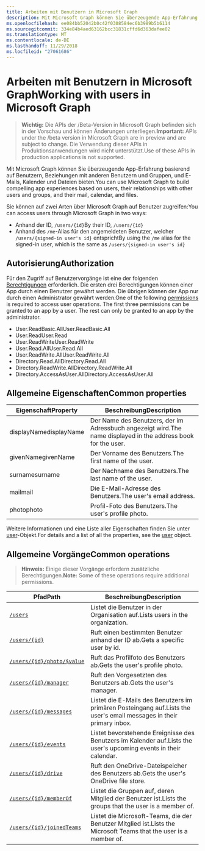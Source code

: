 ```yaml
---
title: Arbeiten mit Benutzern in Microsoft Graph
description: Mit Microsoft Graph können Sie überzeugende App-Erfahrung basierend auf Benutzern, Beziehungen mit anderen Benutzern und Gruppen, und E-Mails, Kalender und Dateien bieten.
ms.openlocfilehash: ee084bb52042b0c42f0308584ec6b3989b5b6114
ms.sourcegitcommit: 334e84b4aed63162bcc31831cffd6d363dafee02
ms.translationtype: MT
ms.contentlocale: de-DE
ms.lasthandoff: 11/29/2018
ms.locfileid: "27061686"
---
```

# <a name="working-with-users-in-microsoft-graph"></a><span data-ttu-id="9c63a-103">Arbeiten mit Benutzern in Microsoft Graph</span><span class="sxs-lookup"><span data-stu-id="9c63a-103">Working with users in Microsoft Graph</span></span>

> <span data-ttu-id="9c63a-104">**Wichtig:** Die APIs der /Beta-Version in Microsoft Graph befinden sich in der Vorschau und können Änderungen unterliegen.</span><span class="sxs-lookup"><span data-stu-id="9c63a-104">**Important:** APIs under the /beta version in Microsoft Graph are in preview and are subject to change.</span></span> <span data-ttu-id="9c63a-105">Die Verwendung dieser APIs in Produktionsanwendungen wird nicht unterstützt.</span><span class="sxs-lookup"><span data-stu-id="9c63a-105">Use of these APIs in production applications is not supported.</span></span>

<span data-ttu-id="9c63a-106">Mit Microsoft Graph können Sie überzeugende App-Erfahrung basierend auf Benutzern, Beziehungen mit anderen Benutzern und Gruppen, und E-Mails, Kalender und Dateien bieten.</span><span class="sxs-lookup"><span data-stu-id="9c63a-106">You can use Microsoft Graph to build compelling app experiences based on users, their relationships with other users and groups, and their mail, calendar, and files.</span></span>

<span data-ttu-id="9c63a-107">Sie können auf zwei Arten über Microsoft Graph auf Benutzer zugreifen:</span><span class="sxs-lookup"><span data-stu-id="9c63a-107">You can access users through Microsoft Graph in two ways:</span></span>

- <span data-ttu-id="9c63a-108">Anhand der ID, `/users/{id}`</span><span class="sxs-lookup"><span data-stu-id="9c63a-108">By their ID, `/users/{id}`</span></span> 
- <span data-ttu-id="9c63a-109">Anhand des `/me`-Alias für den angemeldeten Benutzer, welcher `/users/{signed-in user's id}` entspricht</span><span class="sxs-lookup"><span data-stu-id="9c63a-109">By using the `/me` alias for the signed-in user, which is the same as `/users/{signed-in user's id}`</span></span>

## <a name="authorization"></a><span data-ttu-id="9c63a-110">Autorisierung</span><span class="sxs-lookup"><span data-stu-id="9c63a-110">Authorization</span></span>
<span data-ttu-id="9c63a-p102">Für den Zugriff auf Benutzervorgänge ist eine der folgenden [Berechtigungen](https://developer.microsoft.com/graph/docs/authorization/permission_scopes) erforderlich. Die ersten drei Berechtigungen können einer App durch einen Benutzer gewährt werden. Die übrigen können der App nur durch einen Administrator gewährt werden.</span><span class="sxs-lookup"><span data-stu-id="9c63a-p102">One of the following [permissions](https://developer.microsoft.com/graph/docs/authorization/permission_scopes) is required to access user operations. The first three permissions can be granted to an app by a user. The rest can only be granted to an app by the administrator.</span></span>

- <span data-ttu-id="9c63a-114">User.ReadBasic.All</span><span class="sxs-lookup"><span data-stu-id="9c63a-114">User.ReadBasic.All</span></span>
- <span data-ttu-id="9c63a-115">User.Read</span><span class="sxs-lookup"><span data-stu-id="9c63a-115">User.Read</span></span>
- <span data-ttu-id="9c63a-116">User.ReadWrite</span><span class="sxs-lookup"><span data-stu-id="9c63a-116">User.ReadWrite</span></span>
- <span data-ttu-id="9c63a-117">User.Read.All</span><span class="sxs-lookup"><span data-stu-id="9c63a-117">User.Read.All</span></span>
- <span data-ttu-id="9c63a-118">User.ReadWrite.All</span><span class="sxs-lookup"><span data-stu-id="9c63a-118">User.ReadWrite.All</span></span>
- <span data-ttu-id="9c63a-119">Directory.Read.All</span><span class="sxs-lookup"><span data-stu-id="9c63a-119">Directory.Read.All</span></span>
- <span data-ttu-id="9c63a-120">Directory.ReadWrite.All</span><span class="sxs-lookup"><span data-stu-id="9c63a-120">Directory.ReadWrite.All</span></span>
- <span data-ttu-id="9c63a-121">Directory.AccessAsUser.All</span><span class="sxs-lookup"><span data-stu-id="9c63a-121">Directory.AccessAsUser.All</span></span>

## <a name="common-properties"></a><span data-ttu-id="9c63a-122">Allgemeine Eigenschaften</span><span class="sxs-lookup"><span data-stu-id="9c63a-122">Common properties</span></span>

| <span data-ttu-id="9c63a-123">Eigenschaft</span><span class="sxs-lookup"><span data-stu-id="9c63a-123">Property</span></span> | <span data-ttu-id="9c63a-124">Beschreibung</span><span class="sxs-lookup"><span data-stu-id="9c63a-124">Description</span></span> |
|----------|-------------|
| <span data-ttu-id="9c63a-125">displayName</span><span class="sxs-lookup"><span data-stu-id="9c63a-125">displayName</span></span> | <span data-ttu-id="9c63a-126">Der Name des Benutzers, der im Adressbuch angezeigt wird.</span><span class="sxs-lookup"><span data-stu-id="9c63a-126">The name displayed in the address book for the user.</span></span>|
|<span data-ttu-id="9c63a-127">givenName</span><span class="sxs-lookup"><span data-stu-id="9c63a-127">givenName</span></span>| <span data-ttu-id="9c63a-128">Der Vorname des Benutzers.</span><span class="sxs-lookup"><span data-stu-id="9c63a-128">The first name of the user.</span></span> |
|<span data-ttu-id="9c63a-129">surname</span><span class="sxs-lookup"><span data-stu-id="9c63a-129">surname</span></span>| <span data-ttu-id="9c63a-130">Der Nachname des Benutzers.</span><span class="sxs-lookup"><span data-stu-id="9c63a-130">The last name of the user.</span></span> |
|<span data-ttu-id="9c63a-131">mail</span><span class="sxs-lookup"><span data-stu-id="9c63a-131">mail</span></span>| <span data-ttu-id="9c63a-132">Die E-Mail-Adresse des Benutzers.</span><span class="sxs-lookup"><span data-stu-id="9c63a-132">The user's email address.</span></span> |
|<span data-ttu-id="9c63a-133">photo</span><span class="sxs-lookup"><span data-stu-id="9c63a-133">photo</span></span>| <span data-ttu-id="9c63a-134">Profil-Foto des Benutzers.</span><span class="sxs-lookup"><span data-stu-id="9c63a-134">The user's profile photo.</span></span> |

<span data-ttu-id="9c63a-135">Weitere Informationen und eine Liste aller Eigenschaften finden Sie unter [user](user.md)-Objekt.</span><span class="sxs-lookup"><span data-stu-id="9c63a-135">For details and a list of all the properties, see the [user](user.md) object.</span></span>

## <a name="common-operations"></a><span data-ttu-id="9c63a-136">Allgemeine Vorgänge</span><span class="sxs-lookup"><span data-stu-id="9c63a-136">Common operations</span></span>
><span data-ttu-id="9c63a-137">**Hinweis:** Einige dieser Vorgänge erfordern zusätzliche Berechtigungen.</span><span class="sxs-lookup"><span data-stu-id="9c63a-137">**Note:** Some of these operations require additional permissions.</span></span>

| <span data-ttu-id="9c63a-138">Pfad</span><span class="sxs-lookup"><span data-stu-id="9c63a-138">Path</span></span>    | <span data-ttu-id="9c63a-139">Beschreibung</span><span class="sxs-lookup"><span data-stu-id="9c63a-139">Description</span></span> |
|---------|-------------|
|[`/users`](../api/user-list.md) | <span data-ttu-id="9c63a-140">Listet die Benutzer in der Organisation auf.</span><span class="sxs-lookup"><span data-stu-id="9c63a-140">Lists users in the organization.</span></span> |
|[`/users/{id}`](../api/user-get.md) | <span data-ttu-id="9c63a-141">Ruft einen bestimmten Benutzer anhand der ID ab.</span><span class="sxs-lookup"><span data-stu-id="9c63a-141">Gets a specific user by id.</span></span> |
|[`/users/{id}/photo/$value`](../api/profilephoto-get.md)| <span data-ttu-id="9c63a-142">Ruft das Profilfoto des Benutzers ab.</span><span class="sxs-lookup"><span data-stu-id="9c63a-142">Gets the user's profile photo.</span></span> |
|[`/users/{id}/manager`](../api/user-list-manager.md) | <span data-ttu-id="9c63a-143">Ruft den Vorgesetzten des Benutzers ab.</span><span class="sxs-lookup"><span data-stu-id="9c63a-143">Gets the user's manager.</span></span> |
|[`/users/{id}/messages`](../api/user-list-messages.md)| <span data-ttu-id="9c63a-144">Listet die E-Mails des Benutzers im primären Posteingang auf.</span><span class="sxs-lookup"><span data-stu-id="9c63a-144">Lists the user's email messages in their primary inbox.</span></span> |
|[`/users/{id}/events`](../api/user-list-events.md) | <span data-ttu-id="9c63a-145">Listet bevorstehende Ereignisse des Benutzers im Kalender auf.</span><span class="sxs-lookup"><span data-stu-id="9c63a-145">Lists the user's upcoming events in their calendar.</span></span> |
|[`/users/{id}/drive`](../api/drive-get.md)| <span data-ttu-id="9c63a-146">Ruft den OneDrive-Dateispeicher des Benutzers ab.</span><span class="sxs-lookup"><span data-stu-id="9c63a-146">Gets the user's OneDrive file store.</span></span> |
|[`/users/{id}/memberOf`](../api/user-list-memberof.md)| <span data-ttu-id="9c63a-147">Listet die Gruppen auf, deren Mitglied der Benutzer ist.</span><span class="sxs-lookup"><span data-stu-id="9c63a-147">Lists the groups that the user is a member of.</span></span> |
|[`/users/{id}/joinedTeams`](../api/user-list-joinedteams.md)| <span data-ttu-id="9c63a-148">Listet die Microsoft-Teams, die der Benutzer Mitglied ist.</span><span class="sxs-lookup"><span data-stu-id="9c63a-148">Lists the Microsoft Teams that the user is a member of.</span></span> |
